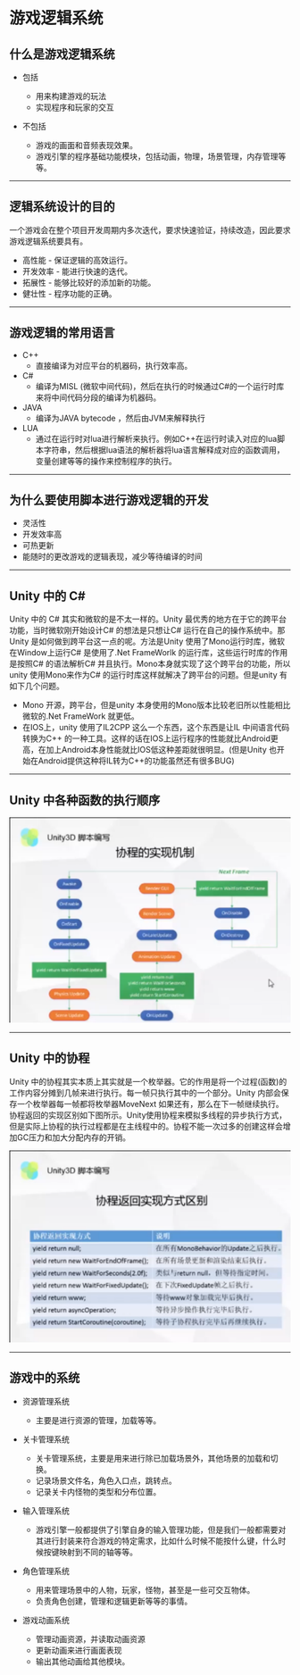 # 游戏逻辑系统



## 什么是游戏逻辑系统
+ 包括
	+ 用来构建游戏的玩法
	+ 实现程序和玩家的交互

+ 不包括
	+ 游戏的画面和音频表现效果。
	+ 游戏引擎的程序基础功能模块，包括动画，物理，场景管理，内存管理等等。

--------------------------

## 逻辑系统设计的目的
一个游戏会在整个项目开发周期内多次迭代，要求快速验证，持续改造，因此要求游戏逻辑系统要具有。
+ 高性能 - 保证逻辑的高效运行。
+ 开发效率 - 能进行快速的迭代。
+ 拓展性 - 能够比较好的添加新的功能。
+ 健壮性 - 程序功能的正确。

------------------------

## 游戏逻辑的常用语言
+ C++ 
	+ 直接编译为对应平台的机器码，执行效率高。 
+ C#	
	+ 编译为MISL (微软中间代码)，然后在执行的时候通过C#的一个运行时库来将中间代码分段的编译为机器码。
+ JAVA	
	+ 编译为JAVA bytecode ，然后由JVM来解释执行
+ LUA	
	+ 通过在运行时对lua进行解析来执行。例如C++在运行时读入对应的lua脚本字符串，然后根据lua语法的解析器将lua语言解释成对应的函数调用，变量创建等等的操作来控制程序的执行。

--------------------------------
## 为什么要使用脚本进行游戏逻辑的开发

+ 灵活性
+ 开发效率高
+ 可热更新
+ 能随时的更改游戏的逻辑表现，减少等待编译的时间

---------------------------------------

## Unity 中的 C#

Unity 中的 C# 其实和微软的是不太一样的。Unity 最优秀的地方在于它的跨平台功能，当时微软刚开始设计C# 的想法是只想让C# 运行在自己的操作系统中。那Unity 是如何做到跨平台这一点的呢。方法是Unity 使用了Mono运行时库，微软在Window上运行C# 是使用了.Net FrameWorlk 的运行库，这些运行时库的作用是按照C# 的语法解析C# 并且执行。Mono本身就实现了这个跨平台的功能，所以unity 使用Mono来作为C# 的运行时库这样就解决了跨平台的问题。但是unity 有如下几个问题。

- Mono 开源，跨平台，但是unity 本身使用的Mono版本比较老旧所以性能相比微软的.Net FrameWork 就更低。
- 在IOS上，unity 使用了IL2CPP 这么一个东西，这个东西是让IL 中间语言代码转换为C++ 的一种工具。这样的话在IOS上运行程序的性能就比Android更高，在加上Android本身性能就比IOS低这种差距就很明显。(但是Unity 也开始在Android提供这种将IL转为C++的功能虽然还有很多BUG)

------

## Unity  中各种函数的执行顺序

![](pic/unityFunction.png)

------

## Unity 中的协程

Unity 中的协程其实本质上其实就是一个枚举器。它的作用是将一个过程(函数)的工作内容分摊到几帧来进行执行。每一帧只执行其中的一个部分。Unity 内部会保存一个枚举器每一帧都将枚举器MoveNext 如果还有，那么在下一帧继续执行。协程返回的实现区别如下图所示。Unity使用协程来模拟多线程的异步执行方式，但是实际上协程的执行过程都是在主线程中的。协程不能一次过多的创建这样会增加GC压力和加大分配内存的开销。

![](pic/Unity协程.png)

------

## 游戏中的系统

- 资源管理系统

  - 主要是进行资源的管理，加载等等。
- 关卡管理系统
  
  - 关卡管理系统，主要是用来进行除已加载场景外，其他场景的加载和切换。
  - 记录场景文件名，角色入口点，跳转点。
  - 记录关卡内怪物的类型和分布位置。
- 输入管理系统
  
  - 游戏引擎一般都提供了引擎自身的输入管理功能，但是我们一般都需要对其进行封装来符合游戏的特定需求，比如什么时候不能按什么键，什么时候按键映射到不同的轴等等。
- 角色管理系统

  - 用来管理场景中的人物，玩家，怪物，甚至是一些可交互物体。
  - 负责角色创建，管理和逻辑更新等等的事情。
- 游戏动画系统
  - 管理动画资源，并读取动画资源
  - 更新动画来进行画面表现
  - 输出其他动画给其他模块。




